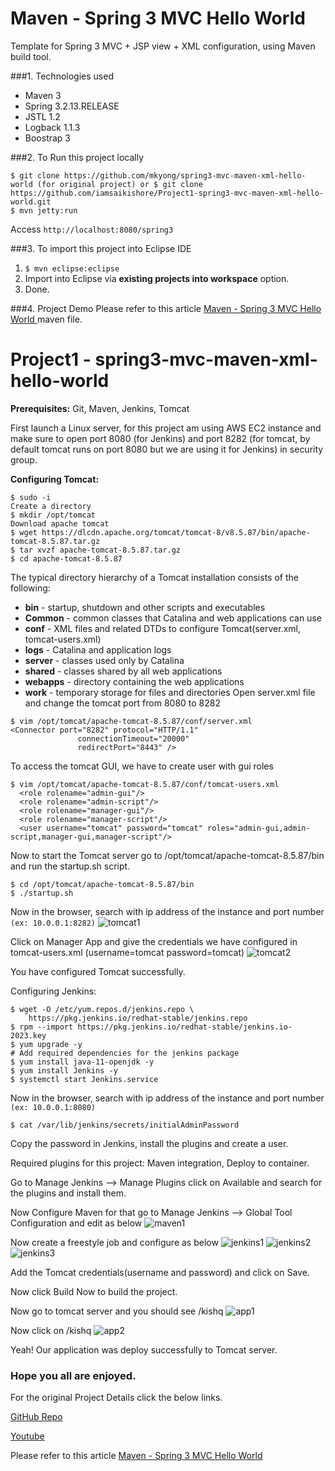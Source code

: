 Maven - Spring 3 MVC Hello World
===============================
Template for Spring 3 MVC + JSP view + XML configuration, using Maven build tool.

###1. Technologies used
* Maven 3
* Spring 3.2.13.RELEASE
* JSTL 1.2
* Logback 1.1.3
* Boostrap 3

###2. To Run this project locally
```shell
$ git clone https://github.com/mkyong/spring3-mvc-maven-xml-hello-world (for original project) or $ git clone https://github.com/iamsaikishore/Project1-spring3-mvc-maven-xml-hello-world.git
$ mvn jetty:run
```
Access ```http://localhost:8080/spring3```

###3. To import this project into Eclipse IDE
1. ```$ mvn eclipse:eclipse```
2. Import into Eclipse via **existing projects into workspace** option.
3. Done.

###4. Project Demo
Please refer to this article [Maven - Spring 3 MVC Hello World ](http://www.mkyong.com/spring3/spring-3-mvc-hello-world-example/)
maven file.



Project1 - spring3-mvc-maven-xml-hello-world
======================================
**Prerequisites:**  Git, Maven, Jenkins, Tomcat

First launch a Linux server, for this project am using AWS EC2 instance and make sure to open port 8080 (for Jenkins) and port 8282 (for tomcat, by default tomcat runs on port 8080 but we are using it for Jenkins) in security group.

**Configuring Tomcat:**
```shell
$ sudo -i
Create a directory
$ mkdir /opt/tomcat
Download apache tomcat 
$ wget https://dlcdn.apache.org/tomcat/tomcat-8/v8.5.87/bin/apache-tomcat-8.5.87.tar.gz
$ tar xvzf apache-tomcat-8.5.87.tar.gz
$ cd apache-tomcat-8.5.87
```
The typical directory hierarchy of a Tomcat installation consists of the following:

*	**bin** - startup, shutdown and other scripts and executables
*	**Common** - common classes that Catalina and web applications can use
*	**conf** - XML files and related DTDs to configure Tomcat(server.xml, tomcat-users.xml)
*	**logs** - Catalina and application logs
*	**server** - classes used only by Catalina
*	**shared** - classes shared by all web applications
*	**webapps** - directory containing the web applications
*	**work** - temporary storage for files and directories
Open server.xml file and change the tomcat port from 8080 to 8282
```shell
$ vim /opt/tomcat/apache-tomcat-8.5.87/conf/server.xml
<Connector port="8282" protocol="HTTP/1.1"
               connectionTimeout="20000"
               redirectPort="8443" />
```
To access the tomcat GUI, we have to create user with gui roles
```shell
$ vim /opt/tomcat/apache-tomcat-8.5.87/conf/tomcat-users.xml
  <role rolename="admin-gui"/>
  <role rolename="admin-script"/>
  <role rolename="manager-gui"/>
  <role rolename="manager-script"/>
  <user username="tomcat" password="tomcat" roles="admin-gui,admin-script,manager-gui,manager-script"/>
```
Now to start the Tomcat server go to /opt/tomcat/apache-tomcat-8.5.87/bin and run the startup.sh script.
```shell
$ cd /opt/tomcat/apache-tomcat-8.5.87/bin
$ ./startup.sh
```
Now in the browser, search with ip address of the instance and port number ```(ex: 10.0.0.1:8282)```
![tomcat1](https://user-images.githubusercontent.com/129657174/229402560-939dd0f6-2aac-4636-a09b-22f0ed6c90ee.png)
 
Click on Manager App and give the credentials we have configured in tomcat-users.xml (username=tomcat password=tomcat)
![tomcat2](https://user-images.githubusercontent.com/129657174/229402573-ff0ce1c6-8bb0-4e06-b844-066275495c48.png)
 
You have configured Tomcat successfully.

Configuring Jenkins:
```shell
$ wget -O /etc/yum.repos.d/jenkins.repo \
    https://pkg.jenkins.io/redhat-stable/jenkins.repo
$ rpm --import https://pkg.jenkins.io/redhat-stable/jenkins.io-2023.key
$ yum upgrade -y
# Add required dependencies for the jenkins package
$ yum install java-11-openjdk -y
$ yum install Jenkins -y
$ systemctl start Jenkins.service
```


Now in the browser, search with ip address of the instance and port number ```(ex: 10.0.0.1:8080)```
```shell
$ cat /var/lib/jenkins/secrets/initialAdminPassword
```
Copy the password in Jenkins, install the plugins and create a user.

Required plugins for this project: Maven integration, Deploy to container.

Go to Manage Jenkins --> Manage Plugins click on Available and search for the plugins and install them.

Now Configure Maven for that go to Manage Jenkins --> Global Tool Configuration and edit as below
![maven1](https://user-images.githubusercontent.com/129657174/229402586-7af64b24-063e-4b7e-b80f-51e262344f55.png)
 
Now create a freestyle job and configure as below
![jenkins1](https://user-images.githubusercontent.com/129657174/229402590-62648b56-a53c-42b5-8cf0-cf7c97e69e14.png)
![jenkins2](https://user-images.githubusercontent.com/129657174/229402595-1521999d-7483-4d25-8034-33380d7269e9.png)
![jenkins3](https://user-images.githubusercontent.com/129657174/229402596-4b1bf7c9-79e8-49ad-a119-900613d83777.png)
   
Add the Tomcat credentials(username and password) and click on Save.

Now click Build Now to build the project.

Now go to tomcat server and you should see /kishq
![app1](https://user-images.githubusercontent.com/129657174/229402598-92933ab3-6165-46c9-affd-eec0a827fe24.png)
 
Now click on /kishq
![app2](https://user-images.githubusercontent.com/129657174/229402604-18f1ca80-91ed-4a6e-b401-d40362f69907.png)
 
Yeah! Our application was deploy successfully to Tomcat server.

### Hope you all are enjoyed.

For the original Project Details click the below links.

[GitHub Repo](https://github.com/jmstechhome8/spring3-mvc-maven-xml-hello-world)

[Youtube](https://www.youtube.com/watch?v=4TRfvlU7W90&list=PLVnWcdGotHcapVIbp1dCUkT4fifxUz5kN&index=4&t=2468s)

Please refer to this article [Maven - Spring 3 MVC Hello World ](http://www.mkyong.com/spring3/spring-3-mvc-hello-world-example/)


